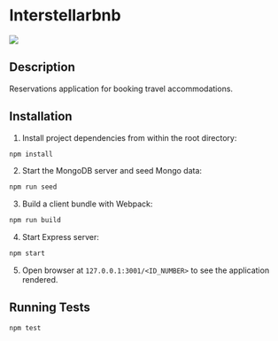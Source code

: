 # Interstellarbnb

![](https://i.imgur.com/6hY2VpA.gif)

## Description

Reservations application for booking travel accommodations.

## Installation

1. Install project dependencies from within the root directory:

```sh
npm install
```

2. Start the MongoDB server and seed Mongo data:
```sh
npm run seed
```

3. Build a client bundle with Webpack:
```sh
npm run build
```

4. Start Express server:
```sh
npm start
```

5. Open browser at `127.0.0.1:3001/<ID_NUMBER>` to see the application rendered.


## Running Tests

```sh
npm test
```
